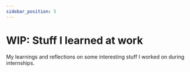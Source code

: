```yaml
---
sidebar_position: 5
---
```


# WIP: Stuff I learned at work
My learnings and reflections on some interesting stuff I worked on during internships.